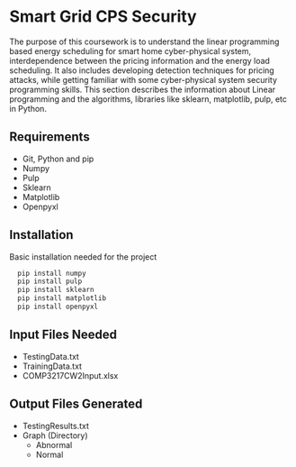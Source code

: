 
# Smart Grid CPS Security

The purpose of this coursework is to understand the linear programming based energy scheduling for smart home cyber-physical system, interdependence between the pricing information and the energy load scheduling. It also includes developing detection techniques for pricing attacks, while getting familiar with some cyber-physical system security programming skills. This section describes the information about Linear programming and the algorithms, libraries like sklearn, matplotlib, pulp, etc in Python.


## Requirements
* Git, Python and pip
* Numpy
* Pulp
* Sklearn
* Matplotlib
* Openpyxl
## Installation

Basic installation needed for the project

```bash
  pip install numpy
  pip install pulp
  pip install sklearn
  pip install matplotlib
  pip install openpyxl
```
    
## Input Files Needed

* TestingData.txt
* TrainingData.txt
* COMP3217CW2Input.xlsx

## Output Files Generated

* TestingResults.txt
* Graph (Directory)
    * Abnormal
    * Normal